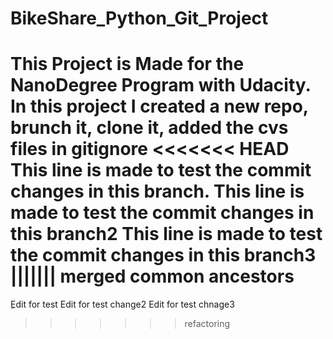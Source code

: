 # BikeShare_Python_Git_Project
 This Project is Made for the NanoDegree Program with Udacity. In this project I created a new repo, brunch it, clone it, added the cvs files in gitignore
<<<<<<< HEAD
This line is made to test the commit changes in this branch.
This line is made to test the commit changes in this branch2 
This line is made to test the commit changes in this branch3
||||||| merged common ancestors
=======
 ِEdit for test
 Edit for test change2
 Edit for test chnage3
>>>>>>> refactoring
